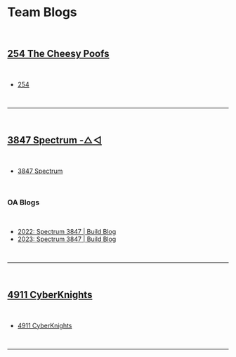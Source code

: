 # Team Blogs
<br>

## [254 The Cheesy Poofs](https://www.thebluealliance.com/team/254)
<br>

- [254](https://www.team254.com/blog/)

<br>

***
<br>

## [3847 Spectrum  -△◅](https://www.thebluealliance.com/team/3847)
<br>

- [3847 Spectrum](http://blog.spectrum3847.org/)
<br>

### OA Blogs
<br>

- [2022: Spectrum 3847 | Build Blog](https://www.chiefdelphi.com/t/spectrum-3847-build-blog-2022/399190?u=jimmyy)
- [2023: Spectrum 3847 | Build Blog](https://www.chiefdelphi.com/t/spectrum-3847-build-blog-2023/420801?u=jimmyy)


<br>

***
<br>

## [4911 CyberKnights](https://www.thebluealliance.com/team/4911)
<br>

- [4911 CyberKnights](https://daswulfkrallebots.blogspot.com/)
<br>

***
<br>